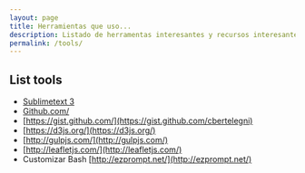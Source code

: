 ```yaml
---
layout: page
title: Herramientas que uso...
description: Listado de herramentas interesantes y recursos interesantes...
permalink: /tools/
---
```

<style>
.post-list h2 { margin-bottom: 0; }
</style>

## List tools

* [Sublimetext 3](https://www.sublimetext.com/3)
* [Github.com/](https://github.com/)
* [https://gist.github.com/](https://gist.github.com/cbertelegni)
* [https://d3js.org/](https://d3js.org/)
* [http://gulpjs.com/](http://gulpjs.com/)
* [http://leafletjs.com/](http://leafletjs.com/)
* Customizar Bash [http://ezprompt.net/](http://ezprompt.net/)
